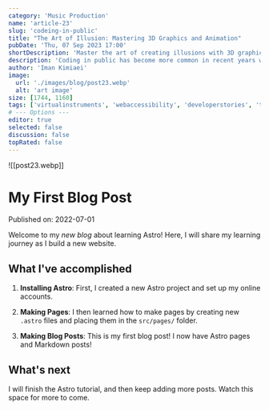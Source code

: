```yaml
---
category: 'Music Production'
name: 'article-23'
slug: 'codeing-in-public'
title: "The Art of Illusion: Mastering 3D Graphics and Animation"
pubDate: 'Thu, 07 Sep 2023 17:00'
shortDescription: 'Master the art of creating illusions with 3D graphics and animation.'
description: 'Coding in public has become more common in recent years with the rise of social coding platforms like GitHub and the increasing popularity of open source software development. However, coding in public can present a unique set of challenges for developers who are used to working in private settings. In this article, we will explore the top 10 new challenges that developers may face when coding in public, such as managing feedback from the community, dealing with public scrutiny and criticism, maintaining professionalism and integrity, and balancing productivity with engagement in public forums. This article aims to provide helpful tips and strategies for developers who want to code in public effectively while still maintaining their sanity and productivity.'
author: 'Iman Kimiaei'
image:
  url: './images/blog/post23.webp'
  alt: 'art image'
size: [1744, 1160]
tags: ['virtualinstruments', 'webaccessibility', 'developerstories', 'techfuturism', 'computersoftware']
# --- Options ---
editor: true
selected: false
discussion: false
topRated: false
---
```


![[post23.webp]]



# My First Blog Post

Published on: 2022-07-01

Welcome to my _new blog_ about learning Astro! Here, I will share my learning journey as I build a new website.

## What I've accomplished

1. **Installing Astro**: First, I created a new Astro project and set up my online accounts.

2. **Making Pages**: I then learned how to make pages by creating new `.astro` files and placing them in the `src/pages/` folder.

3. **Making Blog Posts**: This is my first blog post! I now have Astro pages and Markdown posts!

## What's next

I will finish the Astro tutorial, and then keep adding more posts. Watch this space for more to come.
